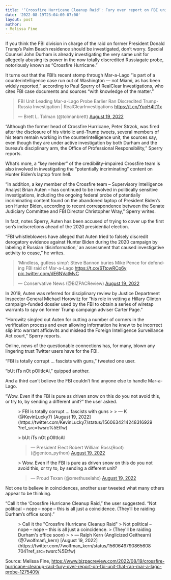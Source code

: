 ```yaml
---
title: '‘Crossfire Hurricane Cleanup Raid’: Fury over report on FBI unit that ran Mar-a-Lago probe'
date: '2022-08-19T23:04:00-07:00'
layout: post
author:
- Melissa Fine
---
```


If you think the FBI division in charge of the raid on former President Donald Trump’s Palm Beach residence should be investigated, don’t worry. Special Counsel John Durham is already investigating the very same unit for allegedly abusing its power in the now totally discredited Russiagate probe, notoriously known as “Crossfire Hurricane.”

It turns out that the FBI’s recent stomp through Mar-a-Lago “is part of a counterintelligence case run out of Washington — not Miami, as has been widely reported,” according to Paul Sperry of RealClear Investigations, who cites FBI case documents and sources “with knowledge of the matter.”

<blockquote class="twitter-tweet"><p lang="en" dir="ltr">FBI Unit Leading Mar-a-Lago Probe Earlier Ran Discredited Trump-Russia Investigation | RealClearInvestigations <a href="https://t.co/YuoH4lt11x">https://t.co/YuoH4lt11x</a></p>&mdash; Brett L. Tolman (@tolmanbrett) <a href="https://twitter.com/tolmanbrett/status/1560598564274728960?ref_src=twsrc%5Etfw">August 19, 2022</a></blockquote> <script async src="https://platform.twitter.com/widgets.js" charset="utf-8"></script>

“Although the former head of Crossfire Hurricane, Peter Strzok, was fired after the disclosure of his vitriolic anti-Trump tweets, several members of his team remain working in the counterintelligence unit, the sources say, even though they are under active investigation by both Durham and the bureau’s disciplinary arm, the Office of Professional Responsibility,” Sperry reports.

What’s more, a “key member” of the credibility-impaired Crossfire team is also involved in investigating the “potentially incriminating” content on Hunter Biden’s laptop from hell.

“In addition, a key member of the Crossfire team – Supervisory Intelligence Analyst Brian Auten – has continued to be involved in politically sensitive investigations, including the ongoing federal probe of potentially incriminating content found on the abandoned laptop of President Biden’s son Hunter Biden, according to recent correspondence between the Senate Judiciary Committee and FBI Director Christopher Wray,” Sperry writes.

In fact, notes Sperry, Auten has been accused of trying to cover up the first son’s indiscretions ahead of the 2020 presidential election.

“FBI whistleblowers have alleged that Auten tried to falsely discredit derogatory evidence against Hunter Biden during the 2020 campaign by labeling it Russian ‘disinformation,’ an assessment that caused investigative activity to cease,” he writes.

<blockquote class="twitter-tweet"><p lang="en" dir="ltr">‘Mindless, gutless simp’: Steve Bannon buries Mike Pence for defending FBI raid of Mar-a-Lago <a href="https://t.co/6TtowRCp6y">https://t.co/6TtowRCp6y</a> <a href="https://t.co/dE6NVatMvC">pic.twitter.com/dE6NVatMvC</a></p>&mdash; Conservative News (@BIZPACReview) <a href="https://twitter.com/BIZPACReview/status/1560635500527988736?ref_src=twsrc%5Etfw">August 19, 2022</a></blockquote> <script async src="https://platform.twitter.com/widgets.js" charset="utf-8"></script>

In 2019, Auten was referred for disciplinary review by Justice Department Inspector General Michael Horowitz for “his role in vetting a Hillary Clinton campaign-funded dossier used by the FBI to obtain a series of wiretap warrants to spy on former Trump campaign adviser Carter Page.”

“Horowitz singled out Auten for cutting a number of corners in the verification process and even allowing information he knew to be incorrect slip into warrant affidavits and mislead the Foreign Intelligence Surveillance Act court,” Sperry reports.

Online, news of the questionable connections has, for many, blown any lingering trust Twitter users have for the FBI.

“FBI is totally corrupt … fascists with guns,” tweeted one user.

“bUt iTs nOt pOlItIcAl,” quipped another.

And a third can’t believe the FBI couldn’t find anyone else to handle Mar-a-Lago.

“Wow. Even if the FBI is pure as driven snow on this do you not avoid this, or try to, by sending a different unit?” the user asked.

<figure class="wp-block-embed is-type-rich is-provider-twitter wp-block-embed-twitter"><div class="wp-block-embed__wrapper">> FBI is totally corrupt … fascists with guns
>
> — K (@KevinLucky7) [August 19, 2022](https://twitter.com/KevinLucky7/status/1560634214248316929?ref_src=twsrc%5Etfw)

<script async="" charset="utf-8" src="https://platform.twitter.com/widgets.js"></script></div></figure><figure class="wp-block-embed is-type-rich is-provider-twitter wp-block-embed-twitter"><div class="wp-block-embed__wrapper">> bUt iTs nOt pOlItIcAl
>
> — President Elect Robert William Ross(Root) (@gentoo\_python) [August 19, 2022](https://twitter.com/gentoo_python/status/1560631359206748161?ref_src=twsrc%5Etfw)

<script async="" charset="utf-8" src="https://platform.twitter.com/widgets.js"></script></div></figure><figure class="wp-block-embed is-type-rich is-provider-twitter wp-block-embed-twitter"><div class="wp-block-embed__wrapper">> Wow. Even if the FBI is pure as driven snow on this do you not avoid this, or try to, by sending a different unit?
>
> — Proud Texan (@xmethuselahx) [August 19, 2022](https://twitter.com/xmethuselahx/status/1560607385533575169?ref_src=twsrc%5Etfw)

<script async="" charset="utf-8" src="https://platform.twitter.com/widgets.js"></script></div></figure>

Not one to believe in coincidences, another user tweeted what many others appear to be thinking.

“Call it the ‘Crossfire Hurricane Cleanup Raid,” the user suggested. “Not political – nope – nope – this is all just a coincidence. (They’ll be raiding Durham’s office soon).”

<figure class="wp-block-embed is-type-rich is-provider-twitter wp-block-embed-twitter"><div class="wp-block-embed__wrapper">> Call it the "Crossfire Hurricane Cleanup Raid"
> Not political – nope – nope – this is all just a coincidence.
> (They'll be raiding Durham's office soon) <https://t.co/xcnHkrGQqP>
>
> — Ralph Kern (Anglicized Ceithearn) (@7wolfman\_kern) [August 19, 2022](https://twitter.com/7wolfman_kern/status/1560649790865608704?ref_src=twsrc%5Etfw)

<script async="" charset="utf-8" src="https://platform.twitter.com/widgets.js"></script></div></figure>

Source: Melissa Fine, https://www.bizpacreview.com/2022/08/19/crossfire-hurricane-cleanup-raid-fury-over-report-on-fbi-unit-that-ran-mar-a-lago-probe-1275409/
